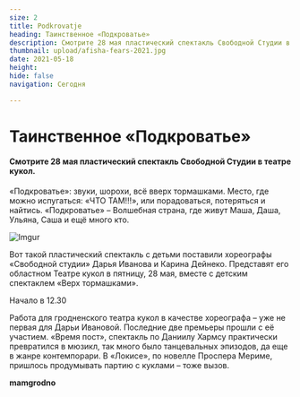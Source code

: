 ```yaml
---
size: 2
title: Podkrovatje
heading: Таинственное «Подкроватье»
description: Смотрите 28 мая пластический спектакль Свободной Студии в театре кукол.
thumbnail: upload/afisha-fears-2021.jpg
date: 2021-05-18
height: 
hide: false
navigation: Сегодня

---
```

# Таинственное «Подкроватье»

#### Смотрите 28 мая пластический спектакль Свободной Студии в театре кукол.

«Подкроватье»: звуки, шорохи, всё вверх тормашками. Место, где можно испугаться: «ЧТО ТАМ!!!», или порадоваться, потеряться и найтись. «Подкроватье» – Волшебная страна, где живут Маша, Даша, Ульяна, Саша и ещё много кто. 

![Imgur](https://imgur.com/LUyTnXH.jpg)

Вот такой пластический спектакль с детьми поставили хореографы  «Свободной студии» Дарья Иванова и Карина Дейнеко. Представят его  областном Театре кукол в пятницу, 28 мая, вместе с детским спектаклем «Верх тормашками».

Начало в 12.30  

Работа для гродненского театра кукол в качестве хореографа – уже не первая для Дарьи Ивановой. Последние две премьеры прошли с её участием.  «Время пост», спектакль по Даниилу Хармсу практически превратился в мюзикл, так много было танцевальных эпизодов, да еще в жанре контемпорари. В «Локисе», по новелле Проспера Мериме, пришлось продумывать партию с куклами – тоже вызов. 

**mamgrodno**